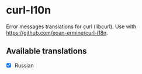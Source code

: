 # curl-l10n

Error messages translations for curl (libcurl). Use with https://github.com/eoan-ermine/curl-i18n.

## Available translations

- [X] Russian
